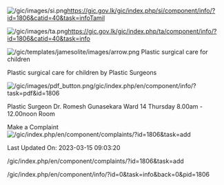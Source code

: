 <!-- Source: https://gic.gov.lk/gic/index.php/en/component/info/?id=1806&catid=40&task=info -->

![/gic/images/si.png](/gic/images/si.png)https://gic.gov.lk/gic/index.php/si/component/info/?id=1806&catid=40&task=infoTamil

![/gic/images/ta.png](/gic/images/ta.png)https://gic.gov.lk/gic/index.php/ta/component/info/?id=1806&catid=40&task=info

![/gic/templates/jamesolite/images/arrow.png](/gic/templates/jamesolite/images/arrow.png) Plastic surgical care for children

Plastic surgical care for children by Plastic Surgeons

![/gic/images/pdf_button.png](/gic/images/pdf_button.png)/gic/index.php/en/component/info/?task=pdf&id=1806

Plastic Surgeon Dr. Romesh Gunasekara Ward 14 Thursday 8.00am - 12.00noon Room

Make a Complaint ![/gic/index.php/en/component/complaints/?id=1806&task=add](/gic/index.php/en/component/complaints/?id=1806&task=add)

Last Updated On: 2023-03-15 09:03:20

/gic/index.php/en/component/complaints/?id=1806&task=add

/gic/index.php/en/component/info/?id=0&task=info&back=0&pid=1806